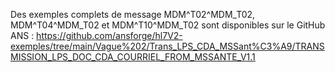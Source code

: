 Des exemples complets de message MDM^T02^MDM_T02, MDM^T04^MDM_T02 et MDM^T10^MDM_T02 sont disponibles sur le GitHub ANS : <https://github.com/ansforge/hl7V2-exemples/tree/main/Vague%202/Trans_LPS_CDA_MSSant%C3%A9/TRANSMISSION_LPS_DOC_CDA_COURRIEL_FROM_MSSANTE_V1.1>